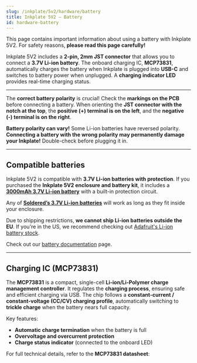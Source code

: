 ```yaml
---  
slug: /inkplate/5v2/hardware/battery  
title: Inkplate 5V2 – Battery
id: hardware-battery  
---  
```


<WarningBox>This page contains important information about using a battery with Inkplate 5V2. For safety reasons, **please read this page carefully!**</WarningBox>  

Inkplate 5V2 includes a **2-pin, 2mm JST connector** that allows you to connect a **3.7V Li-ion battery**. The onboard charging IC, **MCP73831**, automatically charges the battery when Inkplate is plugged into **USB-C** and switches to battery power when unplugged. A **charging indicator LED** provides real-time charging status.  

<CenteredImage src="/img/5v2/battery.jpg" alt="Inkplate 5V2 battery JST connector" caption="JST battery connector" width="500px"/>  

<CenteredImage src="/img/5v2/led.jpg" alt="Inkplate 5V2 Onboard charging indicator LED" caption="Onboard charging indicator LED" width="500px"/>  

---  

<InfoBox>The **correct battery polarity** is crucial! Check the **markings on the PCB** before connecting a battery. When orienting the **JST connector with the notch at the top**, the **positive (+) terminal is on the left**, and the **negative (-) terminal is on the right**. </InfoBox>  

<CenteredImage src="/img/inkplate10/battery_polarity.png" alt="Battery polarity on Inkplate 5V2" caption="Battery polarity on Inkplate 5V2" width="500px"/>  

<WarningBox>**Battery polarity can vary!** Some Li-ion batteries have reversed polarity. **Connecting a battery with the wrong polarity may permanently damage your Inkplate!** Double-check before plugging it in.</WarningBox>  

---  

## Compatible batteries

Inkplate 5V2 is compatible with **3.7V Li-ion batteries with protection**. If you purchased the **Inkplate 5V2 enclosure and battery kit**, it includes a **[3000mAh 3.7V Li-ion battery](https://soldered.com/product/li-ion-battery-3000mah-3-7v/)** with a built-in protection circuit.  

<CenteredImage src="/img/inkplate_6_motion/li-ion-w-proteciton.webp" alt="3.7V li-ion battery with protection" caption="3.7V li-ion battery with protection" width="500px"/>  

Any of **[Soldered’s 3.7V Li-ion batteries](https://soldered.com/categories/power-sources-batteries/batteries/lithium-batteries/)** will work as long as they fit inside your enclosure.  

<InfoBox>Due to shipping restrictions, **we cannot ship Li-ion batteries outside the EU**. If you're in the US, we recommend checking out [Adafruit's Li-ion battery stock](https://www.adafruit.com/category/574).</InfoBox>  

Check out our [battery documentation](/documentation/li-ion-battery/overview/) page.  

---  

## Charging IC (MCP73831)  

The **MCP73831** is a compact, single-cell **Li-ion/Li-Polymer charge management controller**. It regulates the **charging process**, ensuring safe and efficient charging via USB. The chip follows a **constant-current / constant-voltage (CC/CV) charging profile**, automatically switching to **trickle charge** when the battery nears full capacity.  

Key features:  
- **Automatic charge termination** when the battery is full  
- **Overvoltage and overcurrent protection**  
- **Charge status indicator** (connected to the onboard LED)  

<InfoBox>For full technical details, refer to the **MCP73831 datasheet**:<QuickLink  
  title="MCP73831/2 Data Sheet"  
  description="Official data sheet for MCP73831/2 charger by Microchip"  
  url="https://ww1.microchip.com/downloads/en/DeviceDoc/MCP73831-Family-Data-Sheet-DS20001984H.pdf"  
/></InfoBox>